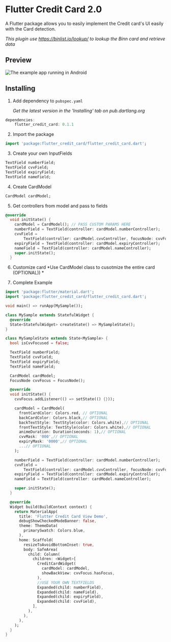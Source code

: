# Flutter Credit Card 2.0

A Flutter package allows you to easily implement the Credit card's UI easily with the Card detection. 

*This plugin use https://binlist.io/lookup/ to lookup the Binn card and retrieve data*



## Preview

![The example app running in Android](https://github.com/simformsolutions/flutter_credit_card/blob/master/preview/preview.gif)

## Installing

1.  Add dependency to `pubspec.yaml`

    *Get the latest version in the 'Installing' tab on pub.dartlang.org*
    
```dart
dependencies:
    flutter_credit_card: 0.1.1
```

2.  Import the package
```dart
import 'package:flutter_credit_card/flutter_credit_card.dart';
```

3.  Create your own InputFields
``` dart
TextField numberField;
TextField cvvField;
TextField expiryField;
TextField nameField;
```

4.  Create CardModel
``` dart
CardModel cardModel;
```

5.  Get controllers from model and pass to fields

```  dart
@override
  void initState() {
    cardModel = CardModel(); // PASS CUSTOM PARAMS HERE
    numberField = TextField(controller: cardModel.numberController);
    cvvField =
        TextField(controller: cardModel.cvvController, focusNode: cvvFocus);
    expiryField = TextField(controller: cardModel.expiryController);
    nameField = TextField(controller: cardModel.nameController);
    super.initState();
  }
  ```


  6. Customize  card
*Use CardModel class to cusotmize the entire card (OPTIONAL)) *



7. Complete Example

``` dart
import 'package:flutter/material.dart';
import 'package:flutter_credit_card/flutter_credit_card.dart';

void main() => runApp(MySample());

class MySample extends StatefulWidget {
  @override
  State<StatefulWidget> createState() => MySampleState();
}

class MySampleState extends State<MySample> {
  bool isCvvFocused = false;

  TextField numberField;
  TextField cvvField;
  TextField expiryField;
  TextField nameField;

  CardModel cardModel;
  FocusNode cvvFocus = FocusNode();

  @override
  void initState() {
    cvvFocus.addListener(() => setState(() {}));

    cardModel = CardModel(
      frontCardColor: Colors.red, // OPTIONAL
      backCardColor: Colors.black,// OPTIONAL
      backTextStyle: TextStyle(color: Colors.white),// OPTIONAL
      frontTextStyle: TextStyle(color: Colors.white),// OPTIONAL
      animeDuration: Duration(seconds: 1),// OPTIONAL
      cvvMask: '000',// OPTIONAL
      expiryMask: '0000',// OPTIONAL
      ...// OPTIONAL
    );

    numberField = TextField(controller: cardModel.numberController);
    cvvField =
        TextField(controller: cardModel.cvvController, focusNode: cvvFocus);
    expiryField = TextField(controller: cardModel.expiryController);
    nameField = TextField(controller: cardModel.nameController);

    super.initState();
  }

  @override
  Widget build(BuildContext context) {
    return MaterialApp(
      title: 'Flutter Credit Card View Demo',
      debugShowCheckedModeBanner: false,
      theme: ThemeData(
        primarySwatch: Colors.blue,
      ),
      home: Scaffold(
        resizeToAvoidBottomInset: true,
        body: SafeArea(
          child: Column(
            children: <Widget>[
              CreditCardWidget(
                cardModel: cardModel,
                showBackView: cvvFocus.hasFocus,
              ),
              //USE YOUR OWN TEXTFIELDS
              Expanded(child: numberField),
              Expanded(child: nameField),
              Expanded(child: expiryField),
              Expanded(child: cvvField),
            ],
          ),
        ),
      ),
    );
  }
}
```